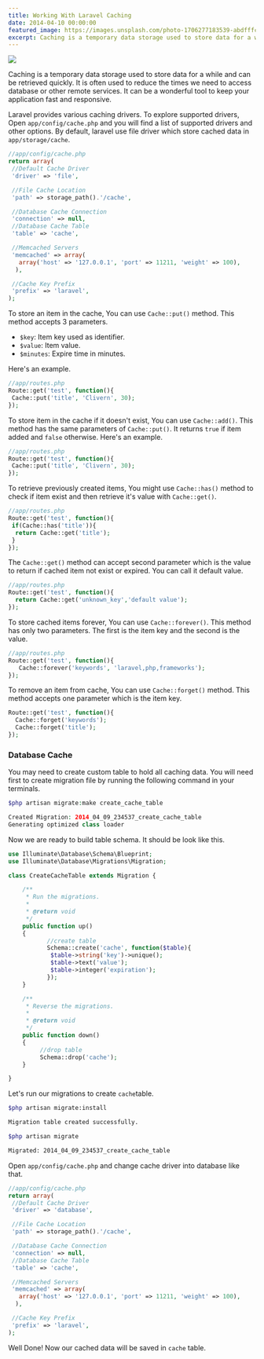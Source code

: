 ```yaml
---
title: Working With Laravel Caching
date: 2014-04-10 00:00:00
featured_image: https://images.unsplash.com/photo-1706277183539-abdfffc59b12?q=5
excerpt: Caching is a temporary data storage used to store data for a while and can be retrieved quickly. It is often used to reduce the times we need to access database or other remote services. It can be a wonderful tool to keep your application fast and responsive.
---
```


![](https://images.unsplash.com/photo-1706277183539-abdfffc59b12?q=5)

Caching is a temporary data storage used to store data for a while and can be retrieved quickly. It is often used to reduce the times we need to access database or other remote services. It can be a wonderful tool to keep your application fast and responsive.

Laravel provides various caching drivers. To explore supported drivers, Open `app/config/cache.php` and you will find a list of supported drivers and other options. By default, laravel use file driver which store cached data in `app/storage/cache`.

```php
//app/config/cache.php
return array(
 //Default Cache Driver
 'driver' => 'file',

 //File Cache Location
 'path' => storage_path().'/cache',

 //Database Cache Connection
 'connection' => null,
 //Database Cache Table
 'table' => 'cache',

 //Memcached Servers
 'memcached' => array(
   array('host' => '127.0.0.1', 'port' => 11211, 'weight' => 100),
  ),

 //Cache Key Prefix
 'prefix' => 'laravel',
);
```

To store an item in the cache, You can use `Cache::put()` method. This method accepts 3 parameters.

- `$key`: Item key used as identifier.
- `$value`: Item value.
- `$minutes`: Expire time in minutes.


Here's an example.

```php
//app/routes.php
Route::get('test', function(){
 Cache::put('title', 'Clivern', 30);
});
```
To store item in the cache if it doesn't exist, You can use `Cache::add()`. This method has the same parameters of `Cache::put()`. It returns `true` if item added and `false` otherwise. Here's an example.

```php
//app/routes.php
Route::get('test', function(){
 Cache::put('title', 'Clivern', 30);
});
```

To retrieve previously created items, You might use `Cache::has()` method to check if item exist and then retrieve it's value with `Cache::get()`.

```php
//app/routes.php
Route::get('test', function(){
 if(Cache::has('title')){
  return Cache::get('title');
 }
});
```

The `Cache::get()` method can accept second parameter which is the value to return if cached item not exist or expired. You can call it default value.

```php
//app/routes.php
Route::get('test', function(){
  return Cache::get('unknown_key','default value');
});
```

To store cached items forever, You can use `Cache::forever()`. This method has only two parameters. The first is the item key and the second is the value.

```php
//app/routes.php
Route::get('test', function(){
   Cache::forever('keywords', 'laravel,php,frameworks');
});
```

To remove an item from cache, You can use `Cache::forget()` method. This method accepts one parameter which is the item key.

```php
Route::get('test', function(){
  Cache::forget('keywords');
  Cache::forget('title');
});
```

### Database Cache

You may need to create custom table to hold all caching data. You will need first to create migration file by running the following command in your terminals.

```php
$php artisan migrate:make create_cache_table

Created Migration: 2014_04_09_234537_create_cache_table
Generating optimized class loader
```

Now we are ready to build table schema. It should be look like this.

```php
use Illuminate\Database\Schema\Blueprint;
use Illuminate\Database\Migrations\Migration;

class CreateCacheTable extends Migration {

	/**
	 * Run the migrations.
	 *
	 * @return void
	 */
	public function up()
	{
           //create table
           Schema::create('cache', function($table){
            $table->string('key')->unique();
            $table->text('value');
            $table->integer('expiration');
           });
	}

	/**
	 * Reverse the migrations.
	 *
	 * @return void
	 */
	public function down()
	{
         //drop table
         Schema::drop('cache');
	}

}
```

Let's run our migrations to create `cache`table.

```zsh
$php artisan migrate:install

Migration table created successfully.
```

```zsh
$php artisan migrate

Migrated: 2014_04_09_234537_create_cache_table
```

Open `app/config/cache.php` and change cache driver into database like that.

```php
//app/config/cache.php
return array(
 //Default Cache Driver
 'driver' => 'database',

 //File Cache Location
 'path' => storage_path().'/cache',

 //Database Cache Connection
 'connection' => null,
 //Database Cache Table
 'table' => 'cache',

 //Memcached Servers
 'memcached' => array(
   array('host' => '127.0.0.1', 'port' => 11211, 'weight' => 100),
  ),

 //Cache Key Prefix
 'prefix' => 'laravel',
);
```

Well Done! Now our cached data will be saved in `cache` table.